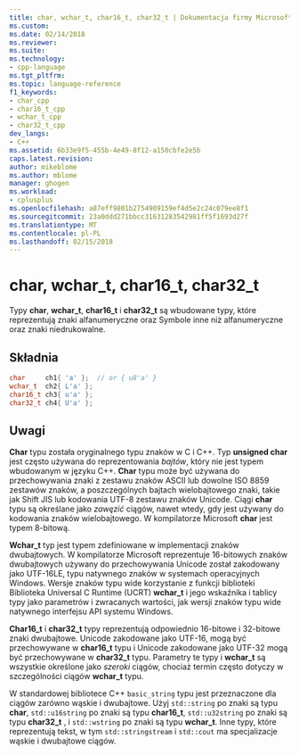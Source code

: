 ```yaml
---
title: char, wchar_t, char16_t, char32_t | Dokumentacja firmy Microsoft
ms.custom: 
ms.date: 02/14/2018
ms.reviewer: 
ms.suite: 
ms.technology:
- cpp-language
ms.tgt_pltfrm: 
ms.topic: language-reference
f1_keywords:
- char_cpp
- char16_t_cpp
- wchar_t_cpp
- char32_t_cpp
dev_langs:
- C++
ms.assetid: 6b33e9f5-455b-4e49-8f12-a150cbfe2e5b
caps.latest.revision: 
author: mikeblome
ms.author: mblome
manager: ghogen
ms.workload:
- cplusplus
ms.openlocfilehash: a87eff9801b2754909159ef4d5e2c24c079ee8f1
ms.sourcegitcommit: 23a0ddd271bbcc31631283542981ff5f1693d27f
ms.translationtype: MT
ms.contentlocale: pl-PL
ms.lasthandoff: 02/15/2018
---
```

# <a name="char-wchart-char16t-char32t"></a>char, wchar_t, char16_t, char32_t
Typy **char**, **wchar_t**, **char16_t** i **char32_t** są wbudowane typy, które reprezentują znaki alfanumeryczne oraz Symbole inne niż alfanumeryczne oraz znaki niedrukowalne.

## <a name="syntax"></a>Składnia

```cpp  
char     ch1{ 'a' };  // or { u8'a' }   
wchar_t  ch2{ L'a' };    
char16_t ch3{ u'a' };    
char32_t ch4{ U'a' };  
```  
  
## <a name="remarks"></a>Uwagi

**Char** typu została oryginalnego typu znaków w C i C++. Typ **unsigned char** jest często używana do reprezentowania *bajtów*, który nie jest typem wbudowanym w języku C++. **Char** typu może być używana do przechowywania znaki z zestawu znaków ASCII lub dowolne ISO 8859 zestawów znaków, a poszczególnych bajtach wielobajtowego znaki, takie jak Shift JIS lub kodowania UTF-8 zestawu znaków Unicode. Ciągi **char** typu są określane jako *zawęzić* ciągów, nawet wtedy, gdy jest używany do kodowania znaków wielobajtowego. W kompilatorze Microsoft **char** jest typem 8-bitową.

**Wchar_t** typ jest typem zdefiniowane w implementacji znaków dwubajtowych. W kompilatorze Microsoft reprezentuje 16-bitowych znaków dwubajtowych używany do przechowywania Unicode został zakodowany jako UTF-16LE, typu natywnego znaków w systemach operacyjnych Windows. Wersje znaków typu wide korzystanie z funkcji biblioteki Biblioteka Universal C Runtime (UCRT) **wchar_t** i jego wskaźnika i tablicy typy jako parametrów i zwracanych wartości, jak wersji znaków typu wide natywnego interfejsu API systemu Windows.

**Char16_t** i **char32_t** typy reprezentują odpowiednio 16-bitowe i 32-bitowe znaki dwubajtowe. Unicode zakodowane jako UTF-16, mogą być przechowywane w **char16_t** typu i Unicode zakodowane jako UTF-32 mogą być przechowywane w **char32_t** typu. Parametry te typy i **wchar_t** są wszystkie określone jako *szeroki* ciągów, chociaż termin często dotyczy w szczególności ciągów **wchar_t** typu.

W standardowej bibliotece C++ `basic_string` typu jest przeznaczone dla ciągów zarówno wąskie i dwubajtowe. Użyj `std::string` po znaki są typu **char**, `std::u16string` po znaki są typu **char16_t**, `std::u32string` po znaki są typu **char32_t** , i `std::wstring` po znaki są typu **wchar_t**. Inne typy, które reprezentują tekst, w tym `std::stringstream` i `std::cout` ma specjalizacje wąskie i dwubajtowe ciągów.  
  
